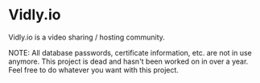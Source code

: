 # Vidly.io #

Vidly.io is a video sharing / hosting community.


NOTE: All database passwords, certificate information, etc. are not in use anymore. This project is dead and hasn't been worked on in over a year. Feel free to do whatever you want with this project.
